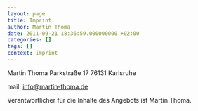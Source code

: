 ```yaml
---
layout: page
title: Imprint
author: Martin Thoma
date: 2011-09-21 18:36:59.000000000 +02:00
categories: []
tags: []
context: imprint
---
```

Martin Thoma
Parkstra&szlig;e 17
76131 Karlsruhe

mail: info@martin-thoma.de

Verantwortlicher f&uuml;r die Inhalte des Angebots ist Martin Thoma.
